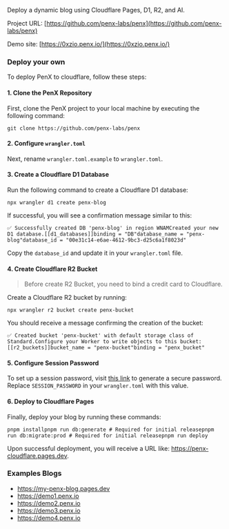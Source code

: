 Deploy a dynamic blog using Cloudflare Pages, D1, R2, and AI.

Project URL: [https://github.com/penx-labs/penx](https://github.com/penx-labs/penx)<br>

Demo site: [https://0xzio.penx.io/](https://0xzio.penx.io/)<br>

### Deploy your own

To deploy PenX to cloudflare, follow these steps:

#### 1. Clone the PenX Repository

First, clone the PenX project to your local machine by executing the following command:

```
git clone https://github.com/penx-labs/penx
```

#### 2. Configure `wrangler.toml`

Next, rename `wrangler.toml.example` to `wrangler.toml`.

#### 3. Create a Cloudflare D1 Database

Run the following command to create a Cloudflare D1 database:

```
npx wrangler d1 create penx-blog
```

If successful, you will see a confirmation message similar to this:

```
✅ Successfully created DB 'penx-blog' in region WNAMCreated your new D1 database.[[d1_databases]]binding = "DB"database_name = "penx-blog"database_id = "00e31c14-e6ae-4612-9bc3-d25c6a1f8023d"
```

Copy the `database_id` and update it in your `wrangler.toml` file.

#### 4. Create Cloudflare R2 Bucket

> Before create R2 Bucket, you need to bind a credit card to Cloudflare.

Create a Cloudflare R2 bucket by running:

```
npx wrangler r2 bucket create penx-bucket
```

You should receive a message confirming the creation of the bucket:

```
✅ Created bucket 'penx-bucket' with default storage class of Standard.Configure your Worker to write objects to this bucket:[[r2_buckets]]bucket_name = "penx-bucket"binding = "penx_bucket"
```

#### 5. Configure Session Password

To set up a session password, visit [this link](https://generate-secret.vercel.app/64) to generate a secure password. Replace `SESSION_PASSWORD` in your `wrangler.toml` with this value.

#### 6. Deploy to Cloudflare Pages

Finally, deploy your blog by running these commands:

```
pnpm installpnpm run db:generate # Required for initial releasepnpm run db:migrate:prod # Required for initial releasepnpm run deploy
```

Upon successful deployment, you will receive a URL like: https://penx-cloudflare.pages.dev.

### Examples Blogs
- https://my-penx-blog.pages.dev
- https://demo1.penx.io
- https://demo2.penx.io
- https://demo3.penx.io
- https://demo4.penx.io